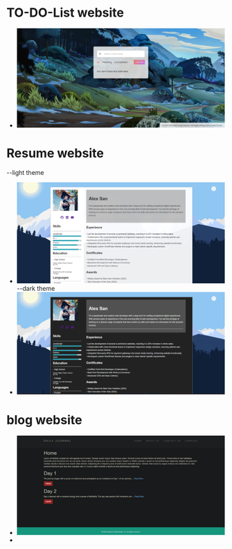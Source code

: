 # TO-DO-List website

-  ![](/pic3.png)

# Resume website
--light theme
-  ![](/pic1.png)
--dark theme
-  ![](/pic2.png)

# blog website

-  ![](/preview.png)
-  
